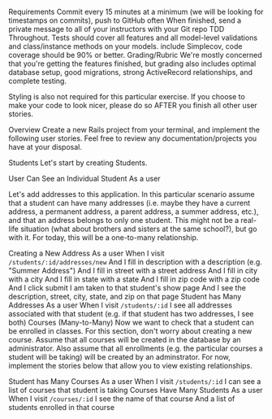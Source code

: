 Requirements
Commit every 15 minutes at a minimum (we will be looking for timestamps on commits), push to GitHub often
When finished, send a private message to all of your instructors with your Git repo
TDD Throughout. Tests should cover all features and all model-level validations and class/instance methods on your models.
include Simplecov, code coverage should be 90% or better.
Grading/Rubric
We're mostly concerned that you're getting the features finished, but grading also includes optimal database setup, good migrations, strong ActiveRecord relationships, and complete testing.

Styling is also not required for this particular exercise. If you choose to make your code to look nicer, please do so AFTER you finish all other user stories.

Overview
Create a new Rails project from your terminal, and implement the following user stories. Feel free to review any documentation/projects you have at your disposal.

Students
Let's start by creating Students.

User Can See an Individual Student
As a user
<!-- When I visit `/students/:id`
I see the name of a student
User Can See a List of Students
As a user
When I visit `/students`
I see a list of student names
User Can Create a Student
As a user -->
<!-- When I visit `/students/new`
And I fill in name
And I click submit
I am on the student show page
And I see that student's name -->
<!-- User Can Edit a Student
As a user
When I visit `/students/:id/edit`
And I enter a new name
And I click submit
I am on the student show page
And I can see that student's new name -->
<!-- User Can Delete a Student
As a user
When I visit `/students`
And I click "Delete" next to a student's name
I see the students index
And that student's name is no longer on the page -->
<!-- Navigation
As a user
When I visit any page
I see links to see a list of all students, or create a new student
As a user -->
<!-- When I visit `/students`
And I click on a student's name
I am taken to a show page for that student
Addresses (One-to-Many) -->
Let's add addresses to this application. In this particular scenario assume that a student can have many addresses (i.e. maybe they have a current address, a permanent address, a parent address, a summer address, etc.), and that an address belongs to only one student. This might not be a real-life situation (what about brothers and sisters at the same school?), but go with it. For today, this will be a one-to-many relationship.

Creating a New Address
As a user
When I visit `/students/:id/addresses/new`
And I fill in description with a description (e.g. "Summer Address")
And I fill in street with a street address
And I fill in city with a city
And I fill in state with a state
And I fill in zip code with a zip code
And I click submit
I am taken to that student's show page
And I see the description, street, city, state, and zip on that page
Student has Many Addresses
As a user
When I visit `/students/:id`
I see all addresses associated with that student (e.g. if that student has two addresses, I see both)
Courses (Many-to-Many)
Now we want to check that a student can be enrolled in classes. For this section, don't worry about creating a new course. Assume that all courses will be created in the database by an administrator. Also assume that all enrollments (e.g. the particular courses a student will be taking) will be created by an adminstrator. For now, implement the stories below that allow you to view existing relationships.

Student has Many Courses
As a user
When I visit `/students/:id`
I can see a list of courses that student is taking
Courses Have Many Students
As a user
When I visit `/courses/:id`
I see the name of that course
And a list of students enrolled in that course
